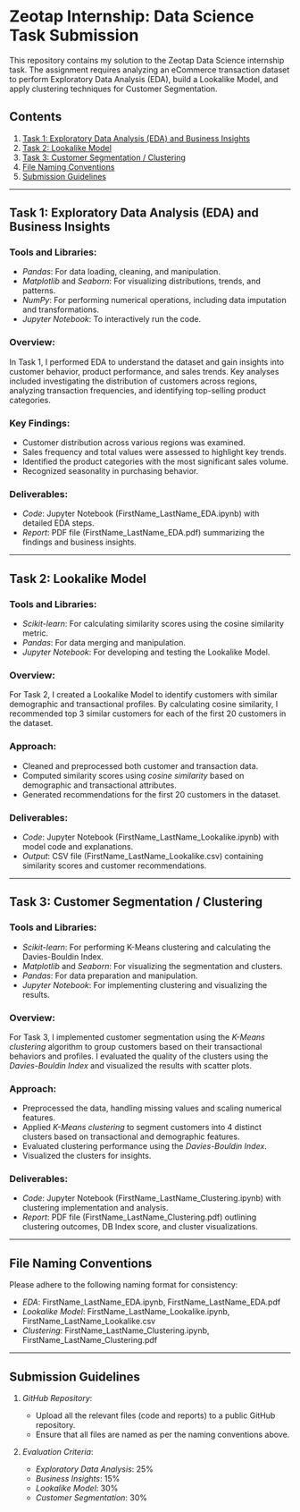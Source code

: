 # Zeotap Internship: Data Science Task Submission

This repository contains my solution to the Zeotap Data Science internship task. The assignment requires analyzing an eCommerce transaction dataset to perform Exploratory Data Analysis (EDA), build a Lookalike Model, and apply clustering techniques for Customer Segmentation.

## Contents
1. [Task 1: Exploratory Data Analysis (EDA) and Business Insights](#task1)
2. [Task 2: Lookalike Model](#task-2)
3. [Task 3: Customer Segmentation / Clustering](#task-3)
4. [File Naming Conventions](#file-naming-conventions)
5. [Submission Guidelines](#submission-guidelines)

---

## Task 1: Exploratory Data Analysis (EDA) and Business Insights

### Tools and Libraries:
- *Pandas*: For data loading, cleaning, and manipulation.
- *Matplotlib* and *Seaborn*: For visualizing distributions, trends, and patterns.
- *NumPy*: For performing numerical operations, including data imputation and transformations.
- *Jupyter Notebook*: To interactively run the code.

### Overview:
In Task 1, I performed EDA to understand the dataset and gain insights into customer behavior, product performance, and sales trends. Key analyses included investigating the distribution of customers across regions, analyzing transaction frequencies, and identifying top-selling product categories.

### Key Findings:
- Customer distribution across various regions was examined.
- Sales frequency and total values were assessed to highlight key trends.
- Identified the product categories with the most significant sales volume.
- Recognized seasonality in purchasing behavior.

### Deliverables:
- *Code*: Jupyter Notebook (FirstName_LastName_EDA.ipynb) with detailed EDA steps.
- *Report*: PDF file (FirstName_LastName_EDA.pdf) summarizing the findings and business insights.

---

## Task 2: Lookalike Model

### Tools and Libraries:
- *Scikit-learn*: For calculating similarity scores using the cosine similarity metric.
- *Pandas*: For data merging and manipulation.
- *Jupyter Notebook*: For developing and testing the Lookalike Model.

### Overview:
For Task 2, I created a Lookalike Model to identify customers with similar demographic and transactional profiles. By calculating cosine similarity, I recommended top 3 similar customers for each of the first 20 customers in the dataset.

### Approach:
- Cleaned and preprocessed both customer and transaction data.
- Computed similarity scores using *cosine similarity* based on demographic and transactional attributes.
- Generated recommendations for the first 20 customers in the dataset.

### Deliverables:
- *Code*: Jupyter Notebook (FirstName_LastName_Lookalike.ipynb) with model code and explanations.
- *Output*: CSV file (FirstName_LastName_Lookalike.csv) containing similarity scores and customer recommendations.

---

## Task 3: Customer Segmentation / Clustering

### Tools and Libraries:
- *Scikit-learn*: For performing K-Means clustering and calculating the Davies-Bouldin Index.
- *Matplotlib* and *Seaborn*: For visualizing the segmentation and clusters.
- *Pandas*: For data preparation and manipulation.
- *Jupyter Notebook*: For implementing clustering and visualizing the results.

### Overview:
For Task 3, I implemented customer segmentation using the *K-Means clustering* algorithm to group customers based on their transactional behaviors and profiles. I evaluated the quality of the clusters using the *Davies-Bouldin Index* and visualized the results with scatter plots.

### Approach:
- Preprocessed the data, handling missing values and scaling numerical features.
- Applied *K-Means clustering* to segment customers into 4 distinct clusters based on transactional and demographic features.
- Evaluated clustering performance using the *Davies-Bouldin Index*.
- Visualized the clusters for insights.

### Deliverables:
- *Code*: Jupyter Notebook (FirstName_LastName_Clustering.ipynb) with clustering implementation and analysis.
- *Report*: PDF file (FirstName_LastName_Clustering.pdf) outlining clustering outcomes, DB Index score, and cluster visualizations.

---

## File Naming Conventions

Please adhere to the following naming format for consistency:
- *EDA*: FirstName_LastName_EDA.ipynb, FirstName_LastName_EDA.pdf
- *Lookalike Model*: FirstName_LastName_Lookalike.ipynb, FirstName_LastName_Lookalike.csv
- *Clustering*: FirstName_LastName_Clustering.ipynb, FirstName_LastName_Clustering.pdf

---

## Submission Guidelines

1. *GitHub Repository*:
   - Upload all the relevant files (code and reports) to a public GitHub repository.
   - Ensure that all files are named as per the naming conventions above.

2. *Evaluation Criteria*:
   - *Exploratory Data Analysis*: 25%
   - *Business Insights*: 15%
   - *Lookalike Model*: 30%
   - *Customer Segmentation*: 30%

